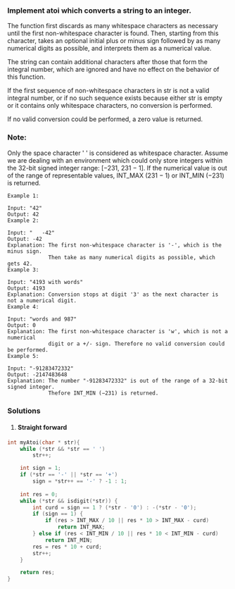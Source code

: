 ### Implement atoi which converts a string to an integer.

The function first discards as many whitespace characters as necessary until the first non-whitespace character is found. Then, starting from this character, takes an optional initial plus or minus sign followed by as many numerical digits as possible, and interprets them as a numerical value.

The string can contain additional characters after those that form the integral number, which are ignored and have no effect on the behavior of this function.

If the first sequence of non-whitespace characters in str is not a valid integral number, or if no such sequence exists because either str is empty or it contains only whitespace characters, no conversion is performed.

If no valid conversion could be performed, a zero value is returned.

### Note:

Only the space character ' ' is considered as whitespace character.
Assume we are dealing with an environment which could only store integers within the 32-bit signed integer range: [−231,  231 − 1]. If the numerical value is out of the range of representable values, INT_MAX (231 − 1) or INT_MIN (−231) is returned.

```
Example 1:

Input: "42"
Output: 42
Example 2:

Input: "   -42"
Output: -42
Explanation: The first non-whitespace character is '-', which is the minus sign.
             Then take as many numerical digits as possible, which gets 42.
Example 3:

Input: "4193 with words"
Output: 4193
Explanation: Conversion stops at digit '3' as the next character is not a numerical digit.
Example 4:

Input: "words and 987"
Output: 0
Explanation: The first non-whitespace character is 'w', which is not a numerical 
             digit or a +/- sign. Therefore no valid conversion could be performed.
Example 5:

Input: "-91283472332"
Output: -2147483648
Explanation: The number "-91283472332" is out of the range of a 32-bit signed integer.
             Thefore INT_MIN (−231) is returned.
```


### Solutions

1. #### Straight forward

```c++
int myAtoi(char * str){
    while (*str && *str == ' ')
        str++;

    int sign = 1;
    if (*str == '-' || *str == '+')
        sign = *str++ == '-' ? -1 : 1;
    
    int res = 0;
    while (*str && isdigit(*str)) {
        int curd = sign == 1 ? (*str - '0') : -(*str - '0');
        if (sign == 1) {
            if (res > INT_MAX / 10 || res * 10 > INT_MAX - curd)
                return INT_MAX;
        } else if (res < INT_MIN / 10 || res * 10 < INT_MIN - curd)
            return INT_MIN;
        res = res * 10 + curd;
        str++;
    }

    return res;
}
```